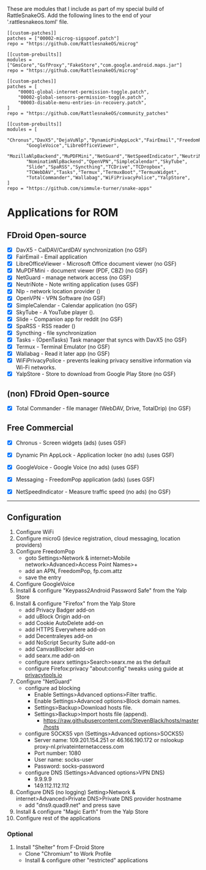 These are modules that I include as part of my special build of RattleSnakeOS.
Add the following lines to the end of your '.rattlesnakeos.toml' file.

    [[custom-patches]]
    patches = ["00002-microg-sigspoof.patch"]
    repo = "https://github.com/RattlesnakeOS/microg"

    [[custom-prebuilts]]
    modules = ["GmsCore","GsfProxy","FakeStore","com.google.android.maps.jar"]
    repo = "https://github.com/RattlesnakeOS/microg"

    [[custom-patches]]
    patches = [
        "00001-global-internet-permission-toggle.patch",
        "00002-global-sensors-permission-toggle.patch",
        "00003-disable-menu-entries-in-recovery.patch",
    ]
    repo = "https://github.com/RattlesnakeOS/community_patches"

    [[custom-prebuilts]]
    modules = [
           "Chronus","DavX5","DejaVuNlp","DynamicPinAppLock","FairEmail","FreedomPop",
           "GoogleVoice","LibreOfficeViewer",
           "MozillaNlpBackend","MuPDFMini","NetGuard","NetSpeedIndicator","NeutriNote",
           "NominatimNlpBackend","OpenVPN","SimpleCalendar","SkyTube",
           "Slide","SpaRSS","Syncthing","TCDrive","TCDropbox",
           "TCWebDAV","Tasks","Termux","TermuxBoot","TermuxWidget",
           "TotalCommander","Wallabag","WiFiPrivacyPolice","YalpStore",
    ]
    repo = "https://github.com/simmule-turner/snake-apps"


# Applications for ROM

## FDroid Open-source
- [x] DavX5 - CalDAV/CardDAV synchronization (no GSF)
- [x] FairEmail - Email application
- [x] LibreOfficeViewer - Microsoft Office document viewer (no GSF)
- [x] MuPDFMini - document viewer (PDF, CBZ) (no GSF)
- [x] NetGuard - manage network access (no GSF)
- [x] NeutriNote - Note writing application (uses GSF)
- [x] Nlp - network location provider ()
- [x] OpenVPN - VPN Software (no GSF)
- [x] SimpleCalendar - Calendar application (no GSF)
- [x] SkyTube - A YouTube player ().
- [x] Slide - Companion app for reddit (no GSF)
- [x] SpaRSS - RSS reader ()
- [x] Syncthing - file synchronization
- [x] Tasks - (OpenTasks) Task manager that syncs with DavX5 (no GSF)
- [x] Termux - Terminal Emulator (no GSF)
- [x] Wallabag - Read it later app (no GSF)
- [x] WiFiPrivacyPolice - prevents leaking privacy sensitive information via Wi-Fi networks.
- [x] YalpStore - Store to download from Google Play Store (no GSF)

## (non) FDroid Open-source
- [x] Total Commander - file manager (WebDAV, Drive, TotalDrip) (no GSF)

## Free Commercial
- [x] Chronus - Screen widgets (ads) (uses GSF)
- [x] Dynamic Pin AppLock - Application locker (no ads) (uses GSF)
- [x] GoogleVoice - Google Voice (no ads) (uses GSF)
- [x] Messaging - FreedomPop application (ads) (uses GSF)
- [x] NetSpeedIndicator - Measure traffic speed (no ads) (no GSF)


***
## Configuration

1. Configure WiFi 
1. Configure microG (device registration, cloud messaging, location providers)
1. Configure FreedomPop
     - goto Settings>Network & internet>Mobile network>Advanced>Access Point Names>+
     - add an APN, FreedomPop, fp.com.attz
     - save the entry
1. Configure GoogleVoice
1. Install & configure "Keypass2Android Password Safe" from the Yalp Store
1. Install & configure "Firefox" from the Yalp Store
     - add Privacy Badger add-on
     - add uBlock Origin add-on
     - add Cookie AutoDelete add-on
     - add HTTPS Everywhere add-on
     - add Decentraleyes add-on
     - add NoScript Security Suite add-on
     - add CanvasBlocker add-on
     - add searx.me add-on
     - configure searx settings>Search>searx.me as the default
     - configure Firefox:privacy "about:config" tweaks using guide at [privacytools.io](https://www.privacytools.io/)
1. Configure "NetGuard"
     - configure ad blocking
          - Enable Settings>Advanced options>Filter traffic.
          - Enable Settings>Advanced options>Block domain names.
          - Settings>Backup>Download hosts file.
          - Settings>Backup>Import hosts file (append).
               - https://raw.githubusercontent.com/StevenBlack/hosts/master/hosts
     - configure SOCKS5 vpn (Settings>Advanced options>SOCKS5)
          - Server name: 109.201.154.251 or 46.166.190.172 or nslookup proxy-nl.privateinternetaccess.com
          - Port number: 1080
          - User name: socks-user
          - Password: socks-password
      - configure DNS (Settings>Advanced options>VPN DNS)
           - 9.9.9.9
           - 149.112.112.112
1. Configure DNS (no logging) Setting>Network & internet>Advanced>Private DNS>Private DNS provider hostname
     - add "dns9.quad9.net" and press save
1. Install & configure "Magic Earth" from the Yalp Store
1. Configure rest of the applications

### Optional
1. Install "Shelter" from F-Droid Store
     - Clone "Chromium" to Work Profile
     - Install & configure other "restricted" applications
